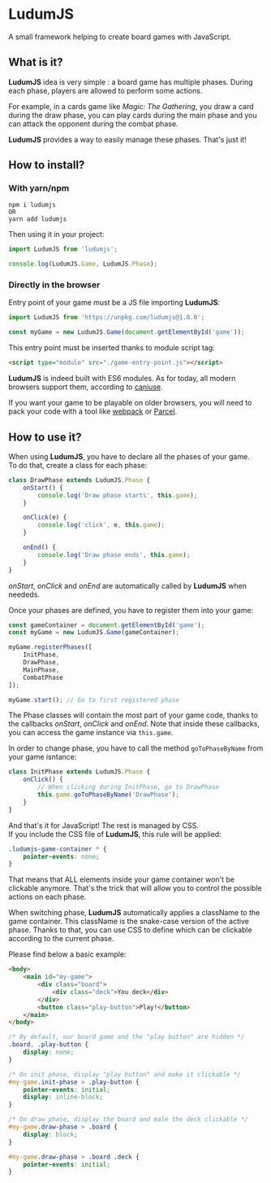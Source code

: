 # LudumJS

A small framework helping to create board games with JavaScript.

## What is it?

**LudumJS** idea is very simple : a board game has multiple phases. During each phase, players are allowed to perform some actions.

For example, in a cards game like _Magic: The Gathering_, you draw a card during the draw phase, you can play cards during the main phase and you can attack the opponent during the combat phase.

**LudumJS** provides a way to easily manage these phases. That's just it!

## How to install?

### With yarn/npm

```
npm i ludumjs
OR
yarn add ludumjs
```

Then using it in your project:

```js
import LudumJS from 'ludumjs';

console.log(LudumJS.Game, LudumJS.Phase);
```

### Directly in the browser

Entry point of your game must be a JS file importing **LudumJS**:

```js
import LudumJS from 'https://unpkg.com/ludumjs@1.0.0';

const myGame = new LudumJS.Game(document.getElementById('game'));
```

This entry point must be inserted thanks to module script tag:

```html
<script type="module" src="./game-entry-point.js"></script>
```

**LudumJS** is indeed built with ES6 modules. As for today, all modern browsers support them, according to [caniuse](https://caniuse.com/#feat=es6-module).

If you want your game to be playable on older browsers, you will need to pack your code with a tool like [webpack](https://webpack.js.org/) or [Parcel](https://parceljs.org/).

## How to use it?

When using **LudumJS**, you have to declare all the phases of your game.  
To do that, create a class for each phase:

```js
class DrawPhase extends LudumJS.Phase {
    onStart() {
        console.log('Draw phase starts', this.game);
    }

    onClick(e) {
        console.log('click', e, this.game);
    }

    onEnd() {
        console.log('Draw phase ends', this.game);
    }
}
```

_onStart_, _onClick_ and _onEnd_ are automatically called by **LudumJS** when neededs.

Once your phases are defined, you have to register them into your game:

```js
const gameContainer = document.getElementById('game');
const myGame = new LudumJS.Game(gameContainer);

myGame.registerPhases([
    InitPhase,
    DrawPhase,
    MainPhase,
    CombatPhase
]);

myGame.start(); // Go to first registered phase
```

The Phase classes will contain the most part of your game code, thanks to the callbacks _onStart_, _onClick_ and _onEnd_. Note that inside these callbacks, you can access the game instance via `this.game`.

In order to change phase, you have to call the method `goToPhaseByName` from your game isntance:

```js
class InitPhase extends LudumJS.Phase {
    onClick() {
        // When clicking during InitPhase, go to DrawPhase
        this.game.goToPhaseByName('DrawPhase');
    }
}
```

And that's it for JavaScript! The rest is managed by CSS.  
If you include the CSS file of **LudumJS**, this rule will be applied: 

```css
.ludumjs-game-container * {
    pointer-events: none;
}
```

That means that ALL elements inside your game container won't be clickable anymore. That's the trick that will allow you to control the possible actions on each phase.

When switching phase, **LudumJS** automatically applies a className to the game container. This className is the snake-case version of the active phase. Thanks to that, you can use CSS to define which can be clickable according to the current phase.

Please find below a basic example:

```html
<body>
    <main id="my-game">
        <div class="board">
            <div class="deck">You deck</div>
        </div>
        <button class="play-button">Play!</button>
    </main>
</body>
```

```css
/* By default, our board game and the "play button" are hidden */
.board, .play-button {
    display: none;
}

/* On init phase, display "play button" and make it clickable */
#my-game.init-phase > .play-button {
    pointer-events: initial;
    display: inline-block;
}

/* On draw phase, display the board and male the deck clickable */
#my-game.draw-phase > .board {
    display: block;
}

#my-game.draw-phase > .board .deck {
    pointer-events: initial;
}
```